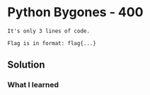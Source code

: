# Python Bygones - 400
```
It's only 3 lines of code.

Flag is in format: flag{...}
```

## Solution

### What I learned
